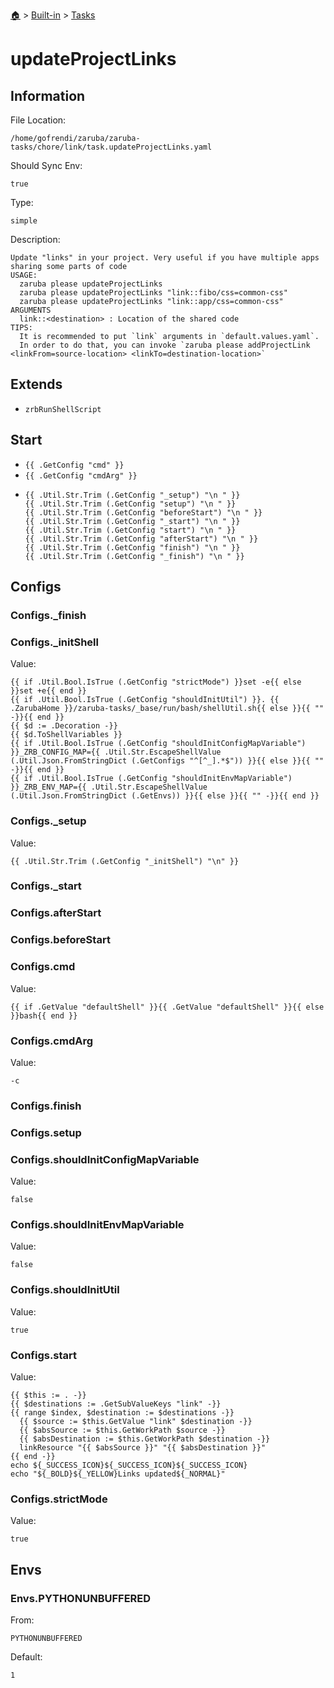 <!--startTocHeader-->
[🏠](../../README.md) > [Built-in](../README.md) > [Tasks](README.md)
# updateProjectLinks
<!--endTocHeader-->


## Information

File Location:

    /home/gofrendi/zaruba/zaruba-tasks/chore/link/task.updateProjectLinks.yaml

Should Sync Env:

    true

Type:

    simple

Description:

    Update "links" in your project. Very useful if you have multiple apps sharing some parts of code
    USAGE:
      zaruba please updateProjectLinks
      zaruba please updateProjectLinks "link::fibo/css=common-css"
      zaruba please updateProjectLinks "link::app/css=common-css"
    ARGUMENTS
      link::<destination> : Location of the shared code
    TIPS:
      It is recommended to put `link` arguments in `default.values.yaml`.
      In order to do that, you can invoke `zaruba please addProjectLink <linkFrom=source-location> <linkTo=destination-location>`



## Extends

- `zrbRunShellScript`


## Start

- `{{ .GetConfig "cmd" }}`
- `{{ .GetConfig "cmdArg" }}`
-
    ```
    {{ .Util.Str.Trim (.GetConfig "_setup") "\n " }}
    {{ .Util.Str.Trim (.GetConfig "setup") "\n " }}
    {{ .Util.Str.Trim (.GetConfig "beforeStart") "\n " }}
    {{ .Util.Str.Trim (.GetConfig "_start") "\n " }}
    {{ .Util.Str.Trim (.GetConfig "start") "\n " }}
    {{ .Util.Str.Trim (.GetConfig "afterStart") "\n " }}
    {{ .Util.Str.Trim (.GetConfig "finish") "\n " }}
    {{ .Util.Str.Trim (.GetConfig "_finish") "\n " }}

    ```


## Configs


### Configs._finish


### Configs._initShell

Value:

    {{ if .Util.Bool.IsTrue (.GetConfig "strictMode") }}set -e{{ else }}set +e{{ end }}
    {{ if .Util.Bool.IsTrue (.GetConfig "shouldInitUtil") }}. {{ .ZarubaHome }}/zaruba-tasks/_base/run/bash/shellUtil.sh{{ else }}{{ "" -}}{{ end }}
    {{ $d := .Decoration -}}
    {{ $d.ToShellVariables }}
    {{ if .Util.Bool.IsTrue (.GetConfig "shouldInitConfigMapVariable") }}_ZRB_CONFIG_MAP={{ .Util.Str.EscapeShellValue (.Util.Json.FromStringDict (.GetConfigs "^[^_].*$")) }}{{ else }}{{ "" -}}{{ end }}
    {{ if .Util.Bool.IsTrue (.GetConfig "shouldInitEnvMapVariable") }}_ZRB_ENV_MAP={{ .Util.Str.EscapeShellValue (.Util.Json.FromStringDict (.GetEnvs)) }}{{ else }}{{ "" -}}{{ end }}



### Configs._setup

Value:

    {{ .Util.Str.Trim (.GetConfig "_initShell") "\n" }}


### Configs._start


### Configs.afterStart


### Configs.beforeStart


### Configs.cmd

Value:

    {{ if .GetValue "defaultShell" }}{{ .GetValue "defaultShell" }}{{ else }}bash{{ end }}


### Configs.cmdArg

Value:

    -c


### Configs.finish


### Configs.setup


### Configs.shouldInitConfigMapVariable

Value:

    false


### Configs.shouldInitEnvMapVariable

Value:

    false


### Configs.shouldInitUtil

Value:

    true


### Configs.start

Value:

    {{ $this := . -}}
    {{ $destinations := .GetSubValueKeys "link" -}}
    {{ range $index, $destination := $destinations -}}
      {{ $source := $this.GetValue "link" $destination -}}
      {{ $absSource := $this.GetWorkPath $source -}}
      {{ $absDestination := $this.GetWorkPath $destination -}}
      linkResource "{{ $absSource }}" "{{ $absDestination }}"
    {{ end -}}
    echo ${_SUCCESS_ICON}${_SUCCESS_ICON}${_SUCCESS_ICON}
    echo "${_BOLD}${_YELLOW}Links updated${_NORMAL}"



### Configs.strictMode

Value:

    true


## Envs


### Envs.PYTHONUNBUFFERED

From:

    PYTHONUNBUFFERED

Default:

    1



<!--startTocSubtopic-->

<!--endTocSubtopic-->